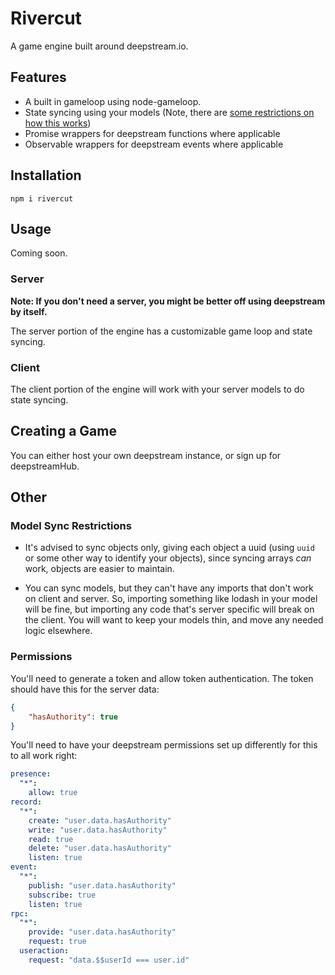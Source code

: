 # Rivercut
A game engine built around deepstream.io.

## Features

- A built in gameloop using node-gameloop.
- State syncing using your models (Note, there are [some restrictions on how this works](#model-sync-restrictions))
- Promise wrappers for deepstream functions where applicable
- Observable wrappers for deepstream events where applicable

## Installation
```
npm i rivercut
```

## Usage
Coming soon.

### Server
__Note: If you don't need a server, you might be better off using deepstream by itself.__

The server portion of the engine has a customizable game loop and state syncing.

### Client

The client portion of the engine will work with your server models to do state syncing.

## Creating a Game
You can either host your own deepstream instance, or sign up for deepstreamHub.

## Other

### Model Sync Restrictions

- It's advised to sync objects only, giving each object a uuid (using `uuid` or some other way to identify your objects), since syncing arrays _can_ work, objects are easier to maintain.

- You can sync models, but they can't have any imports that don't work on client and server. So, importing something like lodash in your model will be fine, but importing any code that's server specific will break on the client. You will want to keep your models thin, and move any needed logic elsewhere.

### Permissions

You'll need to generate a token and allow token authentication. The token should have this for the server data:

```json
{
    "hasAuthority": true
}
```

You'll need to have your deepstream permissions set up differently for this to all work right:

```yml
presence:
  "*":
    allow: true
record:
  "*":
    create: "user.data.hasAuthority"
    write: "user.data.hasAuthority"
    read: true
    delete: "user.data.hasAuthority"
    listen: true
event:
  "*":
    publish: "user.data.hasAuthority"
    subscribe: true
    listen: true
rpc:
  "*":
    provide: "user.data.hasAuthority"
    request: true
  useraction:
    request: "data.$$userId === user.id" 
```
